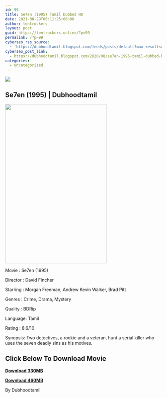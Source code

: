```yaml
---
id: 99
title: Se7en (1995) Tamil Dubbed HD
date: 2021-08-29T06:11:25+00:00
author: tentrockers
layout: post
guid: https://tentrockers.online/?p=99
permalink: /?p=99
cyberseo_rss_source:
  - 'https://dubhoodtamil.blogspot.com/feeds/posts/default?max-results=150&start-index=151'
cyberseo_post_link:
  - https://dubhoodtamil.blogspot.com/2020/08/se7en-1995-tamil-dubbed-hd.html
categories:
  - Uncategorized
---
```

<div class="media_block">
  <img src="https://1.bp.blogspot.com/-__P-vEH7SH0/X0i_3aM0rXI/AAAAAAAACNs/Liph0UptVuAZze5DBpl7ifluNNcf2okkwCNcBGAsYHQ/s72-w326-h512-c/MV5BOTUwODM5MTctZjczMi00OTk4LTg3NWUtNmVhMTAzNTNjYjcyXkEyXkFqcGdeQXVyNjU0OTQ0OTY%2540._V1_.jpg" class="media_thumbnail" />
</div>

## Se7en (1995) | Dubhoodtamil

<div class="separator">
  <img loading="lazy" border="0" data-original-height="2048" data-original-width="1310" height="512" src="https://1.bp.blogspot.com/-__P-vEH7SH0/X0i_3aM0rXI/AAAAAAAACNs/Liph0UptVuAZze5DBpl7ifluNNcf2okkwCNcBGAsYHQ/w326-h512/MV5BOTUwODM5MTctZjczMi00OTk4LTg3NWUtNmVhMTAzNTNjYjcyXkEyXkFqcGdeQXVyNjU0OTQ0OTY%2540._V1_.jpg" width="326" />
</div>

Movie	<span></span>:	<span></span>Se7en (1995)

Director	<span></span>:	<span></span>David Fincher

Starring	<span></span>:	<span></span>Morgan Freeman, Andrew Kevin Walker, Brad Pitt

Genres	<span></span>:	<span></span>Crime, Drama, Mystery

Quality	<span></span>:	<span></span>BDRip

Language:	<span></span>Tamil

Rating	<span></span>:	<span></span>8.6/10

Synopsis: Two detectives, a rookie and a veteran, hunt a serial killer who uses the seven deadly sins as his motives.

## **<span>Click Below To Download Movie</span>**

**<span><a href="https://oncehelp.com/seven-1" target="_blank" rel="noopener">Download 330MB</a></span>**

**<span><a href="https://oncehelp.com/seven-2" target="_blank" rel="noopener">Download 460MB</a></span>**

By Dubhoodtamil